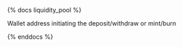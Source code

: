 {% docs liquidity_pool %}

Wallet address initiating the deposit/withdraw or mint/burn

{% enddocs %}